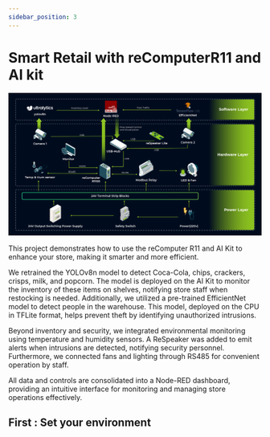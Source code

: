 ```yaml
---
sidebar_position: 3
---
```

# Smart Retail with reComputerR11 and AI kit

![](../../pictures/Chapter6/smart_retail.png)

This project demonstrates how to use the reComputer R11 and AI Kit to enhance your store, making it smarter and more efficient. 

We retrained the YOLOv8n model to detect Coca-Cola, chips, crackers, crisps, milk, and popcorn. The model is deployed on the AI Kit to monitor the inventory of these items on shelves, notifying store staff when restocking is needed. Additionally, we utilized a pre-trained EfficientNet model to detect people in the warehouse. This model, deployed on the CPU in TFLite format, helps prevent theft by identifying unauthorized intrusions.

Beyond inventory and security, we integrated environmental monitoring using temperature and humidity sensors. A ReSpeaker was added to emit alerts when intrusions are detected, notifying security personnel. Furthermore, we connected fans and lighting through RS485 for convenient operation by staff.

All data and controls are consolidated into a Node-RED dashboard, providing an intuitive interface for monitoring and managing store operations effectively.

## First : Set your environment
